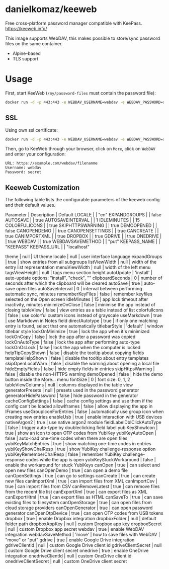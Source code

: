 # danielkomaz/keeweb

Free cross-platform password manager compatible with KeePass.
https://keeweb.info/

This image supports WebDAV, this makes possible to store/sync password files on the same container.

- Alpine-based
- TLS support

# Usage

First, start KeeWeb (`/my/password-files` must contain the password file):

```bash
docker run -d -p 443:443 -e WEBDAV_USERNAME=webdav -e WEBDAV_PASSWORD=secret -v /my/password-files:/var/www/html/webdav danielkomaz/keeweb-ssldav
```

## SSL

Using own ssl certificate:

```bash
docker run -d -p 443:443 -e WEBDAV_USERNAME=webdav -e WEBDAV_PASSWORD=secret -v /my/password-files:/var/www/html/webdav -v /my/certificate/file:/etc/lighttpd/certs/lighttpd.pem:ro danielkomaz/keeweb-ssldav
```

Then, go to KeeWeb through your browser, click on `More`, click on `WebDAV` and enter your configuration:

```
URL: https://example.com/webdav/filenanme
Username: webdav
Password: secret
```

## Keeweb Customization

The following table lists the configurable parameters of the keeweb config and their default values.

Parameter | Description | Default
LOCALE | | "en"
EXPANDGROUPS | | false
AUTOSAVE | | true
AUTOSAVEINTERVAL | | 1
IDLEMINUTES | | 15
COLORFULICONS | | true
SKIPHTTPSWARNING | | true
DEMOOPENED | | false
CANOPENDEMO | | true
CANOPENSETTINGS | | true
CANCREATE | | true
CANIMPORTXML | | true
DROPBOX | | true
GDRIVE | | true
ONEDRIVE | | true
WEBDAV | | true
WEBDAVSAVEMETHOD | | "put"
KEEPASS_NAME | | "KEEPASS"
KEEPASS_URL | | "localhost"

theme | null | UI theme
locale | null | user interface language
expandGroups | true | show entries from all subgroups
listViewWidth | null | width of the entry list representation
menuViewWidth | null | width of the left menu
tagsViewHeight | null | tags menu section height
autoUpdate | 'install' | auto-update options: "install", "check", ""
clipboardSeconds | 0 | number of seconds after which the clipboard will be cleared
autoSave | true | auto-save open files
autoSaveInterval | 0 | interval between performing automatic sync, minutes
rememberKeyFiles | false | remember keyfiles selected on the Open screen
idleMinutes | 15 | app lock timeout after inactivity, minutes
minimizeOnClose | false | minimise the app instead of closing
tableView | false | view entries as a table instead of list
colorfulIcons | false | use colorful custom icons instead of grayscale
useMarkdown | true | use Markdown in Notes field
directAutotype | true | if only one matching entry is found, select that one automatically
titlebarStyle | 'default' | window titlebar style
lockOnMinimize | true | lock the app when it's minimized
lockOnCopy | false | lock the app after a password was copied
lockOnAutoType | false | lock the app after performing auto-type
lockOnOsLock | false | lock the app when the computer is locked
helpTipCopyShown | false | disable the tooltip about copying fields
templateHelpShown | false | disable the tooltip about entry templates
skipOpenLocalWarn | false | disable the warning about opening a local file
hideEmptyFields | false | hide empty fields in entries
skipHttpsWarning | false | disable the non-HTTPS warning
demoOpened | false | hide the demo button inside the More... menu
fontSize | 0 | font size: 0, 1, 2
tableViewColumns | null | columns displayed in the table view
generatorPresets | null | presets used in the password generator
generatorHidePassword | false | hide password in the generator
cacheConfigSettings | false | cache config settings and use them if the config can't be loaded
allowIframes | false | allow displaying the app in IFrames
useGroupIconForEntries | false | automatically use group icon when creating new entries
enableUsb | true | enable interaction with USB devices
nativeArgon2 | true | use native argon2 module
fieldLabelDblClickAutoType | false | trigger auto-type by doubleclicking field label
yubiKeyShowIcon | true | show an icon to open OTP codes from YubiKey
yubiKeyAutoOpen | false | auto-load one-time codes when there are open files
yubiKeyMatchEntries | true | show matching one-time codes in entries
yubiKeyShowChalResp | true | show YubiKey challenge-response option
yubiKeyRememberChalResp | false | remember YubiKey challenge-response codes while the app is open
yubiKeyStuckWorkaround | false | enable the workaround for stuck YubiKeys
canOpen | true | can select and open new files
canOpenDemo | true | can open a demo file
canOpenSettings | true | can go to settings
canCreate | true | can create new files
canImportXml | true | can import files from XML
canImportCsv | true | can import files from CSV
canRemoveLatest | true | can remove files from the recent file list
canExportXml | true | can export files as XML
canExportHtml | true | can export files as HTML
canSaveTo | true | can save existing files to filesystem
canOpenStorage | true | can open files from cloud storage providers
canOpenGenerator | true | can open password generator
canOpenOtpDevice | true | can open OTP codes from USB tokens
dropbox | true | enable Dropbox integration
dropboxFolder | null | default folder path
dropboxAppKey | null | custom Dropbox app key
dropboxSecret | null | custom Dropbox app secret
webdav | true | enable WebDAV integration
webdavSaveMethod | 'move' | how to save files with WebDAV | "move" or "put"
gdrive | true | enable Google Drive integration
gdriveClientId | null | custom Google Drive client id
gdriveClientSecret | null | custom Google Drive client secret
onedrive | true | enable OneDrive integration
onedriveClientId | null | custom OneDrive client id
onedriveClientSecret | null | custom OneDrive client secret
